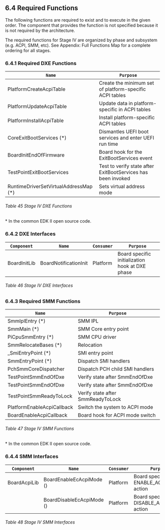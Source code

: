 <!--- @file
  6.4 Required Functions

  Copyright (c) 2019, Intel Corporation. All rights reserved.<BR>

  Redistribution and use in source (original document form) and 'compiled'
  forms (converted to PDF, epub, HTML and other formats) with or without
  modification, are permitted provided that the following conditions are met:

  1) Redistributions of source code (original document form) must retain the
     above copyright notice, this list of conditions and the following
     disclaimer as the first lines of this file unmodified.

  2) Redistributions in compiled form (transformed to other DTDs, converted to
     PDF, epub, HTML and other formats) must reproduce the above copyright
     notice, this list of conditions and the following disclaimer in the
     documentation and/or other materials provided with the distribution.

  THIS DOCUMENTATION IS PROVIDED BY TIANOCORE PROJECT "AS IS" AND ANY EXPRESS OR
  IMPLIED WARRANTIES, INCLUDING, BUT NOT LIMITED TO, THE IMPLIED WARRANTIES OF
  MERCHANTABILITY AND FITNESS FOR A PARTICULAR PURPOSE ARE DISCLAIMED. IN NO
  EVENT SHALL TIANOCORE PROJECT  BE LIABLE FOR ANY DIRECT, INDIRECT, INCIDENTAL,
  SPECIAL, EXEMPLARY, OR CONSEQUENTIAL DAMAGES (INCLUDING, BUT NOT LIMITED TO,
  PROCUREMENT OF SUBSTITUTE GOODS OR SERVICES; LOSS OF USE, DATA, OR PROFITS;
  OR BUSINESS INTERRUPTION) HOWEVER CAUSED AND ON ANY THEORY OF LIABILITY,
  WHETHER IN CONTRACT, STRICT LIABILITY, OR TORT (INCLUDING NEGLIGENCE OR
  OTHERWISE) ARISING IN ANY WAY OUT OF THE USE OF THIS DOCUMENTATION, EVEN IF
  ADVISED OF THE POSSIBILITY OF SUCH DAMAGE.

-->

## 6.4 Required Functions

The following functions are required to exist and to execute in the given
order. The component that provides the function is not specified because it is
not required by the architecture.

The required functions for Stage IV are organized by phase and subsystem (e.g.
ACPI, SMM, etc). See Appendix: Full Functions Map for a complete ordering for
all stages.

### 6.4.1 Required DXE Functions

| `Name`                                | `Purpose`                                                    |
| ------------------------------------- | ------------------------------------------------------------ |
| PlatformCreateAcpiTable               | Create the minimum set of platform-specific ACPI tables      |
| PlatformUpdateAcpiTable               | Update data in platform-specific in ACPI tables              |
| PlatformInstallAcpiTable              | Install platform-specific ACPI tables                        |
| CoreExitBootServices (*)              | Dismantles UEFI boot services and enter UEFI run time        |
| BoardInitEndOfFirmware                | Board hook for the ExitBootServices event                    |
| TestPointExitBootServices             | Test to verify state after ExitBootServices has been invoked |
| RuntimeDriverSetVirtualAddressMap (*) | Sets virtual address mode                                    |

###### Table 45 Stage IV DXE Functions

\* In the common EDK II open source code.

### 6.4.2 DXE Interfaces

| `Component`  | `Name`                | `Consumer` | `Purpose`                                       |
| ------------ | --------------------- | ---------- | ----------------------------------------------- |
| BoardInitLib | BoardNotificationInit | Platform   | Board specific initialization hook at DXE phase |

###### Table 46 Stage IV DXE Interfaces

### 6.4.3 Required SMM Functions

| `Name`                     | `Purpose`                         |
| -------------------------- | --------------------------------- |
| SmmIplEntry (*)            | SMM IPL                           |
| SmmMain (*)                | SMM Core entry point              |
| PiCpuSmmEntry (*)          | SMM CPU driver                    |
| SmmRelocateBases (*)       | Relocation                        |
| _SmiEntryPoint (*)         | SMI entry point                   |
| SmmEntryPoint (*)          | Dispatch SMI handlers             |
| PchSmmCoreDispatcher       | Dispatch PCH child SMI handlers   |
| TestPointSmmEndOfDxe       | Verify state after SmmEndOfDxe    |
| TestPointSmmEndOfDxe       | Verify state after SmmEndOfDxe    |
| TestPointSmmReadyToLock    | Verify state after SmmReadyToLock |
| PlatformEnableAcpiCallback | Switch the system to ACPI mode    |
| BoardEnableAcpiCallback    | Board hook for ACPI mode switch   |

###### Table 47 Stage IV SMM Functions

\* In the common EDK II open source code.

### 6.4.4 SMM Interfaces

| `Component`  | `Name`                    | `Consumer` | `Purpose`                               |
| ------------ | ------------------------- | ---------- | --------------------------------------- |
| BoardAcpiLib | BoardEnableEcAcpiMode ()  | Platform   | Board specific ENABLE_ACPI_MODE action  |
|              | BoardDisableEcAcpiMode () | Platform   | Board specific DISABLE_ACPI_MODE action |

###### Table 48 Stage IV SMM Interfaces
